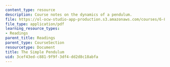 ```yaml
---
content_type: resource
description: Course notes on the dynamics of a pendulum.
file: https://ol-ocw-studio-app-production.s3.amazonaws.com/courses/6-832-underactuated-robotics-spring-2009/3cef43edc8819f9f3df4dd2d8c18abfa_MIT6_832s09_read_ch02.pdf
file_type: application/pdf
learning_resource_types:
- Readings
parent_title: Readings
parent_type: CourseSection
resourcetype: Document
title: The Simple Pendulum
uid: 3cef43ed-c881-9f9f-3df4-dd2d8c18abfa
---
```

